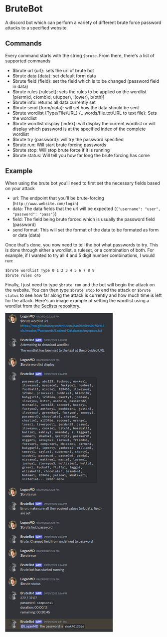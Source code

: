 # BruteBot

A discord bot which can perform a variety of different brute force password attacks to a specified website.

## Commands

Every command starts with the string `$brute`. From there, there's a list of supported commands
- $brute url {url}: sets the url of brute bot
- $brute data {data}: set default form data
- $brute field {field}: set the field which is to be changed (password field in data)
- $brute rules {ruleset}: sets the rules to be applied on the wordlist [p(erm)d, c(omb)d, u(upper), l(ower), b(oth)]
- $brute info: returns all data currently set
- $brute send {form/data}: will set how the data should be sent
- $brute wordlist {Type/File/URL} {...words/file.txt/URL to text file}: Sets the wordlist
- $brute wordlist display {index}: will display the current wordlist or will display which password is at the specified index of the complete wordlist
- $brute try {password}: will try the password specified
- $brute run: Will start brute forcing passwords
- $brute stop: Will stop brute force if it is running
- $brute status: Will tell you how far long the brute forcing has come

## Example

When using the brute bot you'll need to first set the necessary fields based on your attack
- url: The endpoint that you'll be brute-forcing (`http://www.website.com/login`)
- data: The data fields that the url will be expected (`{"username": "user", "password": "pass"}`)
- field: The field being brute forced which is usually the password field (password)
- send format: This will set the format of the data to be formated as form or data (data)

Once that's done, you now need to tell the bot what passwords to try. This is done through either a wordlist, a ruleset, or a combination of both.
For example, if I wanted to try all 4 and 5 digit number combinations, I would run:
```
$brute wordlist Type 0 1 2 3 4 5 6 7 8 9
$brute rules c45
```

Finally, I just need to type `$brute run` and the bot will begin the attack on the website. You can then type `$brute stop` to end the attack or `$brute status` to see how far along the attack is currently and how much time is left for the attack.
Here's an image example of setting the wordlist using a wordlist from [the Seclists repository](https://github.com/danielmiessler/SecLists).

![Brute Bot Demo](https://github.com/loganmacdougall/BruteBot/blob/master/brute-bot-demo.png)
